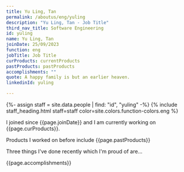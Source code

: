 ```yaml
---
title: Yu Ling, Tan
permalink: /aboutus/eng/yuling
description: "Yu Ling, Tan - Job Title"
third_nav_title: Software Engineering
id: yuling
name: Yu Ling, Tan
joinDate: 25/09/2023
function: eng
jobTitle: Job Title
curProducts: currentProducts
pastProducts: pastProducts
accomplishments: ""
quote: A happy family is but an earlier heaven.
linkedinId: yuling

---
```


{%- assign staff = site.data.people | find: "id", "yuling" -%}
{% include staff_heading.html staff=staff color=site.colors.function-colors.eng %}

<p>I joined since {{page.joinDate}} and I am currently working on {{page.curProducts}}.</p>

<p>Products I worked on before include {{page.pastProducts}}</p>

<p>Three things I've done recently which I'm proud of are...</p>
{{page.accomplishments}}
